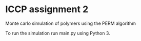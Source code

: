 # ICCP assignment 2
Monte carlo simulation of polymers using the PERM algorithm

To run the simulation run main.py using Python 3. 
